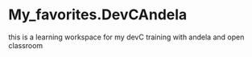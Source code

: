# My_favorites.DevCAndela
this is a learning workspace for my devC training with andela and open classroom
